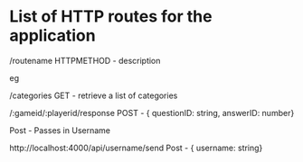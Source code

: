 # List of HTTP routes for the application

/routename HTTPMETHOD - description

eg

/categories GET - retrieve a list of categories

/:gameid/:playerid/response POST - { questionID: string, answerID: number}

Post - Passes in Username

http://localhost:4000/api/username/send Post - { username: string}
